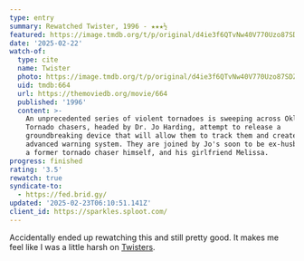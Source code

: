 ```yaml
---
type: entry
summary: Rewatched Twister, 1996 - ★★★½
featured: https://image.tmdb.org/t/p/original/d4ie3f6QTvNw40V770Uzo87SDZn.jpg
date: '2025-02-22'
watch-of:
  type: cite
  name: Twister
  photo: https://image.tmdb.org/t/p/original/d4ie3f6QTvNw40V770Uzo87SDZn.jpg
  uid: tmdb:664
  url: https://themoviedb.org/movie/664
  published: '1996'
  content: >-
    An unprecedented series of violent tornadoes is sweeping across Oklahoma.
    Tornado chasers, headed by Dr. Jo Harding, attempt to release a
    groundbreaking device that will allow them to track them and create a more
    advanced warning system. They are joined by Jo's soon to be ex-husband Bill,
    a former tornado chaser himself, and his girlfriend Melissa.
progress: finished
rating: '3.5'
rewatch: true
syndicate-to:
  - https://fed.brid.gy/
updated: '2025-02-23T06:10:51.141Z'
client_id: https://sparkles.sploot.com/
---
```

Accidentally ended up rewatching this and still pretty good. It makes me feel like I was a little harsh on [Twisters](/watched/1724028647-twisters-2024/).
